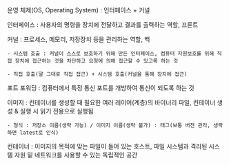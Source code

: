   운영 체제(OS, Operating System) : 인터페이스 + 커널
  
  인터페이스 : 사용자의 명령을 장치에 전달하고 결과를 출력하는 역할, 프론트
  
  커널 : 프로세스, 메모리, 저장장치 등을 관리하는 역할, 백
    
    - 시스템 호출 : 커널이 스스로 보호하기 위해 만든 인터페이스, 컴퓨터 자원보호를 위해 직접 장치에 접근하는 것을 차단하고 요청에 의해 접근할 수 있고록 하는 것
    
    - 직접 호출(말 그대로 직접 접근) + 시스템 호출(커널을 통해 장치에 접근)
  
  포트 포워딩 : 컴퓨터에서 특정 통신 포트를 개방하여 통신이 되도록 하는 것
  
  이미지 : 컨테이너를 생성할 때 필요한 여러 레이어(계층)의 바이너리 파일, 컨테이너 생성 & 실행 시 읽기 전용으로 실행됨
   
    - 형식 : 저장소 이름(생략 가능) / 이미지 이름(생략 불가) : 태그(보통 버전 관리, 생략하면 latest로 인식)
  
  컨테이너 : 이미지의 목적에 맞는 파일이 들어 있는 호스트, 파일 시스템과 격리된 시스템 자원 밑 네트워크를 사용할 수 있는 독립적인 공간